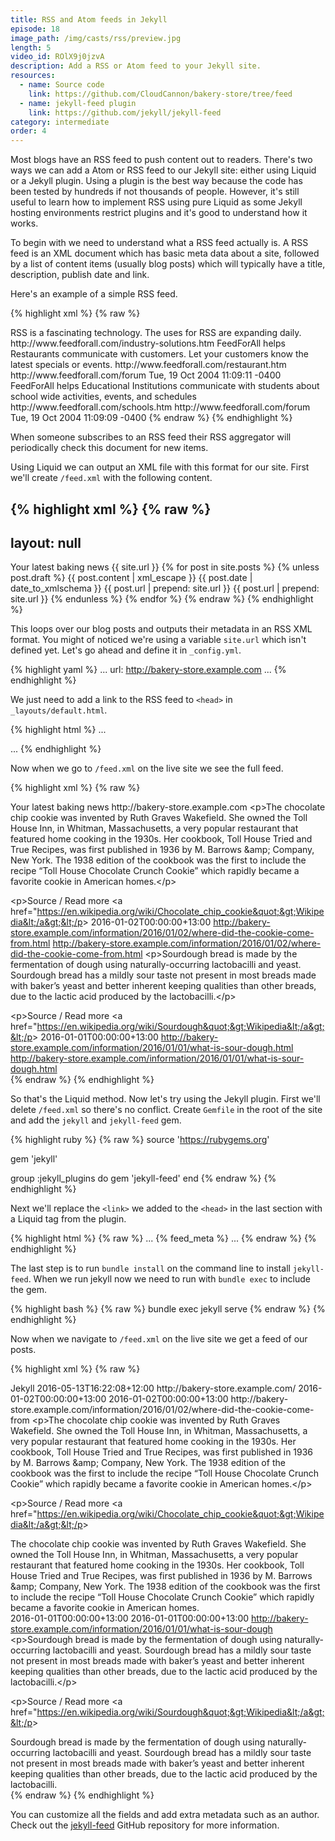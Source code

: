 ```yaml
---
title: RSS and Atom feeds in Jekyll
episode: 18
image_path: /img/casts/rss/preview.jpg
length: 5
video_id: ROlX9j0jzvA
description: Add a RSS or Atom feed to your Jekyll site.
resources:
  - name: Source code
    link: https://github.com/CloudCannon/bakery-store/tree/feed
  - name: jekyll-feed plugin
    link: https://github.com/jekyll/jekyll-feed
category: intermediate
order: 4
---
```

Most blogs have an RSS feed to push content out to readers. There's two ways we can add a Atom or RSS feed to our Jekyll site: either using Liquid or a Jekyll plugin. Using a plugin is the best way because the code has been tested by hundreds if not thousands of people. However, it's still useful to learn how to implement RSS using pure Liquid as some Jekyll hosting environments restrict plugins and it's good to understand how it works.

To begin with we need to understand what a RSS feed actually is. A RSS feed is an XML document which has basic meta data about a site, followed by a list of content items (usually blog posts) which will typically have a title, description, publish date and link.

Here's an example of a simple RSS feed.

{% highlight xml %}
{% raw %}
<?xml version="1.0" encoding="utf-8"?>
<rss version="2.0">
  <channel>
    <title>RSS Feed Exmple</title>
    <description>RSS is a fascinating technology. The uses for RSS are expanding daily.</description>
    <link>http://www.feedforall.com/industry-solutions.htm</link>
    <item>
      <title>RSS Solutions for Restaurants</title>
      <description>FeedForAll helps Restaurants communicate with customers. Let your customers know the latest specials or events.</description>
      <link>http://www.feedforall.com/restaurant.htm</link>
      <comments>http://www.feedforall.com/forum</comments>
      <pubDate>Tue, 19 Oct 2004 11:09:11 -0400</pubDate>
    </item>
    <item>
      <title>RSS Solutions for Schools and Colleges</title>
      <description>FeedForAll helps Educational Institutions communicate with students about school wide activities, events, and schedules</description>
      <link>http://www.feedforall.com/schools.htm</link>
      <comments>http://www.feedforall.com/forum</comments>
      <pubDate>Tue, 19 Oct 2004 11:09:09 -0400</pubDate>
    </item>
  </channel>
</rss>
{% endraw %}
{% endhighlight %}

When someone subscribes to an RSS feed their RSS aggregator will periodically check this document for new items.

Using Liquid we can output an XML file with this format for our site. First we'll create `/feed.xml` with the following content.

{% highlight xml %}
{% raw %}
---
layout: null
---
<?xml version="1.0" encoding="utf-8"?>
<rss version="2.0" xmlns:atom="http://www.w3.org/2005/Atom">
  <channel>
    <title>Bakery Store - Articles</title>
    <description>Your latest baking news</description>
    <link>{{ site.url }}</link>
    {% for post in site.posts %}
      {% unless post.draft %}
        <item>
          <title>{{ post.title | xml_escape }}</title>
          <description>{{ post.content | xml_escape }}</description>
          <pubDate>{{ post.date | date_to_xmlschema }}</pubDate>
          <link>{{ post.url | prepend: site.url }}</link>
          <guid isPermaLink="true">{{ post.url | prepend: site.url }}</guid>
        </item>
      {% endunless %}
    {% endfor %}
  </channel>
</rss>
{% endraw %}
{% endhighlight %}

This loops over our blog posts and outputs their metadata in an RSS XML format. You might of noticed we're using a variable `site.url` which isn't defined yet. Let's go ahead and define it in `_config.yml`.

{% highlight yaml %}
...
url: http://bakery-store.example.com
...
{% endhighlight %}

We just need to add a link to the RSS feed to `<head>` in `_layouts/default.html`.

{% highlight html %}
...
<link rel="alternate" type="application/rss+xml" title="Bakery Store RSS" href="/feed.xml">
...
{% endhighlight %}

Now when we go to `/feed.xml` on the live site we see the full feed.

{% highlight xml %}
{% raw %}
<?xml version="1.0" encoding="utf-8"?>
<rss version="2.0" xmlns:atom="http://www.w3.org/2005/Atom">
  <channel>
    <title>Bakery Store - Articles</title>
    <description>Your latest baking news</description>
    <link>http://bakery-store.example.com</link>
        <item>
          <title>Where Did The Cookie Come From</title>
          <description>&lt;p&gt;The chocolate chip cookie was invented by Ruth Graves Wakefield. She owned the Toll House Inn, in Whitman, Massachusetts, a very popular restaurant that featured home cooking in the 1930s. Her cookbook, Toll House Tried and True Recipes, was first published in 1936 by M. Barrows &amp;amp; Company, New York. The 1938 edition of the cookbook was the first to include the recipe “Toll House Chocolate Crunch Cookie” which rapidly became a favorite cookie in American homes.&lt;/p&gt;

&lt;p&gt;Source / Read more &lt;a href=&quot;https://en.wikipedia.org/wiki/Chocolate_chip_cookie&quot;&gt;Wikipedia&lt;/a&gt;&lt;/p&gt;
</description>
          <pubDate>2016-01-02T00:00:00+13:00</pubDate>
          <link>http://bakery-store.example.com/information/2016/01/02/where-did-the-cookie-come-from.html</link>
          <guid isPermaLink="true">http://bakery-store.example.com/information/2016/01/02/where-did-the-cookie-come-from.html</guid>
        </item>
        <item>
          <title>What Is Sour Dough</title>
          <description>&lt;p&gt;Sourdough bread is made by the fermentation of dough using naturally-occurring lactobacilli and yeast. Sourdough bread has a mildly sour taste not present in most breads made with baker’s yeast and better inherent keeping qualities than other breads, due to the lactic acid produced by the lactobacilli.&lt;/p&gt;

&lt;p&gt;Source / Read more &lt;a href=&quot;https://en.wikipedia.org/wiki/Sourdough&quot;&gt;Wikipedia&lt;/a&gt;&lt;/p&gt;
</description>
          <pubDate>2016-01-01T00:00:00+13:00</pubDate>
          <link>http://bakery-store.example.com/information/2016/01/01/what-is-sour-dough.html</link>
          <guid isPermaLink="true">http://bakery-store.example.com/information/2016/01/01/what-is-sour-dough.html</guid>
        </item>    
  </channel>
</rss>
{% endraw %}
{% endhighlight %}

So that's the Liquid method. Now let's try using the Jekyll plugin. First we'll delete `/feed.xml` so there's no conflict. Create `Gemfile` in the root of the site and add the `jekyll` and `jekyll-feed` gem.

{% highlight ruby %}
{% raw %}
source 'https://rubygems.org'

gem 'jekyll'

group :jekyll_plugins do
  gem 'jekyll-feed'
end
{% endraw %}
{% endhighlight %}

Next we'll replace the `<link>` we added to the `<head>` in the last section with a Liquid tag from the plugin.

{% highlight html %}
{% raw %}
...
{% feed_meta %}
...
{% endraw %}
{% endhighlight %}


The last step is to run `bundle install` on the command line to install `jekyll-feed`. When we run jekyll now we need to run with `bundle exec` to include the gem.

{% highlight bash %}
{% raw %}
bundle exec jekyll serve
{% endraw %}
{% endhighlight %}

Now when we navigate to `/feed.xml` on the live site we get a feed of our posts.

{% highlight xml %}
{% raw %}
<?xml version="1.0" encoding="utf-8"?>
<feed xmlns="http://www.w3.org/2005/Atom">
  <generator uri="http://jekyllrb.com" version="3.1.2">Jekyll</generator>
  <link href="http://bakery-store.example.com/feed.xml" rel="self" type="application/atom+xml" />
  <link href="http://bakery-store.example.com/" rel="alternate" type="text/html" />
  <updated>2016-05-13T16:22:08+12:00</updated>
  <id>http://bakery-store.example.com/</id>
  <entry>
    <title>Where Did The Cookie Come From</title>
    <link href="http://bakery-store.example.com/information/2016/01/02/where-did-the-cookie-come-from.html" rel="alternate" type="text/html" title="Where Did The Cookie Come From" />
    <published>2016-01-02T00:00:00+13:00</published>
    <updated>2016-01-02T00:00:00+13:00</updated>
    <id>http://bakery-store.example.com/information/2016/01/02/where-did-the-cookie-come-from</id>
    <content type="html" xml:base="http://bakery-store.example.com/information/2016/01/02/where-did-the-cookie-come-from.html">&lt;p&gt;The chocolate chip cookie was invented by Ruth Graves Wakefield. She owned the Toll House Inn, in Whitman, Massachusetts, a very popular restaurant that featured home cooking in the 1930s. Her cookbook, Toll House Tried and True Recipes, was first published in 1936 by M. Barrows &amp;amp; Company, New York. The 1938 edition of the cookbook was the first to include the recipe “Toll House Chocolate Crunch Cookie” which rapidly became a favorite cookie in American homes.&lt;/p&gt;

&lt;p&gt;Source / Read more &lt;a href=&quot;https://en.wikipedia.org/wiki/Chocolate_chip_cookie&quot;&gt;Wikipedia&lt;/a&gt;&lt;/p&gt;
    </content>
    <category term="Information" />
    <summary>The chocolate chip cookie was invented by Ruth Graves Wakefield. She owned the Toll House Inn, in Whitman, Massachusetts, a very popular restaurant that featured home cooking in the 1930s. Her cookbook, Toll House Tried and True Recipes, was first published in 1936 by M. Barrows &amp;amp; Company, New York. The 1938 edition of the cookbook was the first to include the recipe “Toll House Chocolate Crunch Cookie” which rapidly became a favorite cookie in American homes.</summary>
  </entry>
  <entry>
    <title>What Is Sour Dough</title>
    <link href="http://bakery-store.example.com/information/2016/01/01/what-is-sour-dough.html" rel="alternate" type="text/html" title="What Is Sour Dough" />
    <published>2016-01-01T00:00:00+13:00</published>
    <updated>2016-01-01T00:00:00+13:00</updated>
    <id>http://bakery-store.example.com/information/2016/01/01/what-is-sour-dough</id>
    <content type="html" xml:base="http://bakery-store.example.com/information/2016/01/01/what-is-sour-dough.html">&lt;p&gt;Sourdough bread is made by the fermentation of dough using naturally-occurring lactobacilli and yeast. Sourdough bread has a mildly sour taste not present in most breads made with baker’s yeast and better inherent keeping qualities than other breads, due to the lactic acid produced by the lactobacilli.&lt;/p&gt;

&lt;p&gt;Source / Read more &lt;a href=&quot;https://en.wikipedia.org/wiki/Sourdough&quot;&gt;Wikipedia&lt;/a&gt;&lt;/p&gt;
    </content>
    <category term="Information" />
    <summary>Sourdough bread is made by the fermentation of dough using naturally-occurring lactobacilli and yeast. Sourdough bread has a mildly sour taste not present in most breads made with baker’s yeast and better inherent keeping qualities than other breads, due to the lactic acid produced by the lactobacilli.</summary>
  </entry>
</feed>
{% endraw %}
{% endhighlight %}

You can customize all the fields and add extra metadata such as an author. Check out the [jekyll-feed](https://github.com/jekyll/jekyll-feed) GitHub repository for more information.
